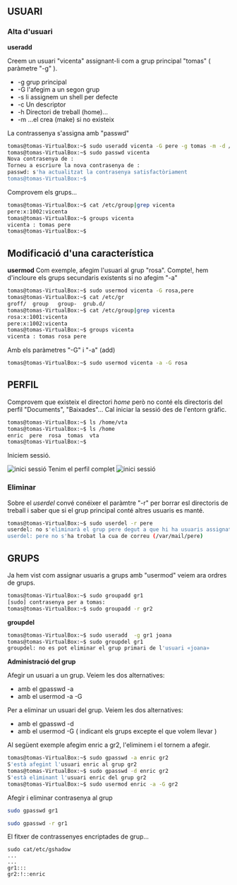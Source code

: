 ## USUARI
### Alta d'usuari

**useradd**

Creem un usuari "vicenta" assignant-li com a grup principal "tomas" ( paràmetre "-g" ).

* -g grup principal
* -G l'afegim a un segon grup
* -s li assignem un shell per defecte
* -c Un descriptor
* -h Directori de treball (home)...
* -m ...el crea  (make) si no existeix


La contrassenya s'assigna amb "passwd"
```bash
tomas@tomas-VirtualBox:~$ sudo useradd vicenta -G pere -g tomas -m -d /home/vta -s /bin/bash -c "Vicenta Ferrer"
tomas@tomas-VirtualBox:~$ sudo passwd vicenta
Nova contrasenya de : 
Torneu a escriure la nova contrasenya de : 
passwd: s'ha actualitzat la contrasenya satisfactòriament
tomas@tomas-VirtualBox:~$ 
```
Comprovem els grups...
```bash
tomas@tomas-VirtualBox:~$ cat /etc/group|grep vicenta
pere:x:1002:vicenta
tomas@tomas-VirtualBox:~$ groups vicenta
vicenta : tomas pere
tomas@tomas-VirtualBox:~$ 
```
## Modificació d'una característica

**usermod**
Com exemple, afegim l'usuari al grup "rosa". Compte!, hem d'incloure els grups secundaris existents si no afegim "-a"
```bash
tomas@tomas-VirtualBox:~$ sudo usermod vicenta -G rosa,pere
tomas@tomas-VirtualBox:~$ cat /etc/gr
groff/  group   group-  grub.d/ 
tomas@tomas-VirtualBox:~$ cat /etc/group|grep vicenta
rosa:x:1001:vicenta
pere:x:1002:vicenta
tomas@tomas-VirtualBox:~$ groups vicenta
vicenta : tomas rosa pere
```
Amb els paràmetres "-G" i "-a" (add)
```bash
tomas@tomas-VirtualBox:~$ sudo usermod vicenta -a -G rosa
```
## PERFIL

Comprovem que existeix el directori *home* però no conté els directoris del perfil "Documents", "Baixades"... Cal iniciar la sessió des de l'entorn gràfic.

```bash
tomas@tomas-VirtualBox:~$ ls /home/vta
tomas@tomas-VirtualBox:~$ ls /home
enric  pere  rosa  tomas  vta
tomas@tomas-VirtualBox:~$ 
```
Iniciem sessió.

![inici sessió](../images/vta1.png)
Tenim el perfil complet
![inici sessió](../images/vta2.png)

### Eliminar
Sobre el *userdel* convé conéixer el paràmtre "-r" per borrar esl directoris de treball i saber que si el grup principal conté altres usuaris es manté.
```bash
tomas@tomas-VirtualBox:~$ sudo userdel -r pere
userdel: no s'eliminarà el grup pere degut a que hi ha usuaris assignats.
userdel: pere no s'ha trobat la cua de correu (/var/mail/pere)
```
## GRUPS
Ja hem vist com assignar usuaris a grups amb "usermod" veiem ara ordres de grups.
```bash
tomas@tomas-VirtualBox:~$ sudo groupadd gr1
[sudo] contrasenya per a tomas: 
tomas@tomas-VirtualBox:~$ sudo groupadd -r gr2
```
**groupdel**

```bash
tomas@tomas-VirtualBox:~$ sudo useradd  -g gr1 joana
tomas@tomas-VirtualBox:~$ sudo groupdel gr1
groupdel: no es pot eliminar el grup primari de l'usuari «joana»
```
**Administració del grup**

Afegir un usuari a un grup. Veiem les dos alternatives:
* amb el gpasswd -a
* amb el usermod -a -G

Per a eliminar un usuari del grup. Veiem les dos alternatives:
* amb el gpasswd -d
* amb el usermod -G  ( indicant els grups excepte el que volem llevar )

Al següent exemple afegim enric a gr2, l'eliminem i el tornem a afegir.
```bash
tomas@tomas-VirtualBox:~$ sudo gpasswd -a enric gr2
S'està afegint l'usuari enric al grup gr2
tomas@tomas-VirtualBox:~$ sudo gpasswd -d enric gr2
S'està eliminant l'usuari enric del grup gr2
tomas@tomas-VirtualBox:~$ sudo usermod enric -a -G gr2
```
Afegir i eliminar contrasenya al grup
```bash
sudo gpasswd gr1
```
```bash
sudo gpasswd -r gr1
```
El fitxer de contrassenyes encriptades de grup...
```bahs
sudo cat/etc/gshadow
...
...
gr1:::
gr2:!::enric
```
